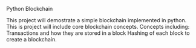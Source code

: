 Python Blockchain

This project will demostrate a simple blockchain implemented in python.
This is project will include core blockchain concepts. 
Concepts including:
Transactions and how they are stored in a block
Hashing of each block to create a blockchain.
